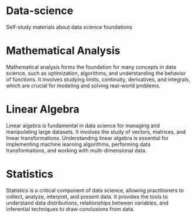 # Data-science
Self-study materials about data science foundations

# Mathematical Analysis 

Mathematical analysis forms the foundation for many concepts in data science, such as optimization, algorithms, and understanding the behavior of functions. It involves studying limits, continuity, derivatives, and integrals, which are crucial for modeling and solving real-world problems.

# Linear Algebra

Linear algebra is fundamental in data science for managing and manipulating large datasets. It involves the study of vectors, matrices, and linear transformations. Understanding linear algebra is essential for implementing machine learning algorithms, performing data transformations, and working with multi-dimensional data.

# Statistics

Statistics is a critical component of data science, allowing practitioners to collect, analyze, interpret, and present data. It provides the tools to understand data distributions, relationships between variables, and inferential techniques to draw conclusions from data.
